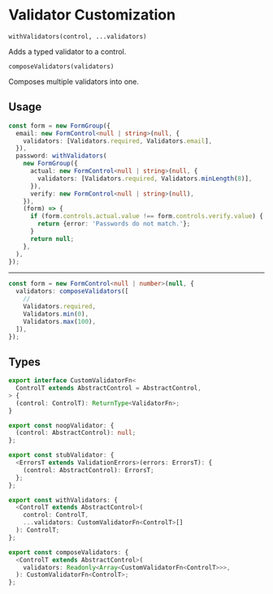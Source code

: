 <!-- todo: better docs -->

# Validator Customization

`withValidators(control, ...validators)`

Adds a typed validator to a control.

`composeValidators(validators)`

Composes multiple validators into one.

## Usage

```ts
const form = new FormGroup({
  email: new FormControl<null | string>(null, {
    validators: [Validators.required, Validators.email],
  }),
  password: withValidators(
    new FormGroup({
      actual: new FormControl<null | string>(null, {
        validators: [Validators.required, Validators.minLength(8)],
      }),
      verify: new FormControl<null | string>(null),
    }),
    (form) => {
      if (form.controls.actual.value !== form.controls.verify.value) {
        return {error: 'Passwords do not match.'};
      }
      return null;
    },
  ),
});
```

---

```ts
const form = new FormControl<null | number>(null, {
  validators: composeValidators([
    //
    Validators.required,
    Validators.min(0),
    Validators.max(100),
  ]),
});
```

## Types

<!-- prettier-ignore -->
```ts
export interface CustomValidatorFn<
  ControlT extends AbstractControl = AbstractControl,
> {
  (control: ControlT): ReturnType<ValidatorFn>;
}

export const noopValidator: {
  (control: AbstractControl): null;
};

export const stubValidator: {
  <ErrorsT extends ValidationErrors>(errors: ErrorsT): {
    (control: AbstractControl): ErrorsT;
  };
};

export const withValidators: {
  <ControlT extends AbstractControl>(
    control: ControlT,
    ...validators: CustomValidatorFn<ControlT>[]
  ): ControlT;
};

export const composeValidators: {
  <ControlT extends AbstractControl>(
    validators: Readonly<Array<CustomValidatorFn<ControlT>>>,
  ): CustomValidatorFn<ControlT>;
};
```
